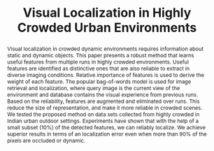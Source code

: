 ---
layout: project-page-new
title: "Visual Localization in Highly Crowded Urban Environments"
authors:
  - name: A. H. Abdul Hafez
    sup: 1
  - name:  Manpreet Singh
    sup: 1
  - name: K Madhava Krishna
    sup: 1
  - name: C.V. Jawahar
    sup: 1
affiliations:
  - name: IIIT Hyderabad, India
    link: #
    sup: #
permalink: publications/2013/Hafez_Visual-Localization
abstract: "Visual localization in crowded dynamic environments requires information about static and dynamic objects. This paper presents a robust method that learns useful features from multiple runs in highly crowded environments. Useful features are identified as distinctive ones that are also reliable to extract in diverse imaging conditions. Relative importance of features is used to derive the weight of each feature. The popular bag-of-words model is used for image retrieval and
localization, where query image is the current view of the environment and database contains the visual experience from previous runs. Based on the reliability, features are augmented and eliminated over runs. This reduce the size of representation, and make it more reliable in crowded scenes. We tested the proposed method on data sets collected from highly crowded in Indian urban outdoor settings. Experiments have shown that with the help of a small subset (10%) of the detected features, we can reliably localize. We achieve superior results in terms of an localization error even when more than 90% of the pixels are occluded or dynamic."
paper: https://robotics.iiit.ac.in/uploads/Main/Publications/Abdul_etal_IROS_13.pdf
# iframe: https://www.youtube.com/embed/jhjskX4FQwA

---